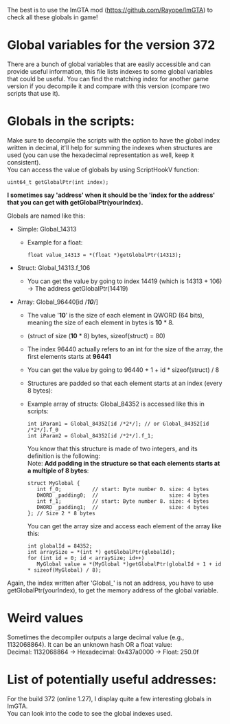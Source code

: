 The best is to use the ImGTA mod (https://github.com/Rayope/ImGTA) to check all these globals in game!

# Global variables for the version 372
There are a bunch of global variables that are easily accessible and can provide useful information, this file lists indexes to some global variables that could be useful.
You can find the matching index for another game version if you decompile it and compare with this version (compare two scripts that use it).

# Globals in the scripts:
Make sure to decompile the scripts with the option to have the global index written in decimal, it'll help for summing the indexes when structures are used (you can use the hexadecimal representation as well, keep it consistent).<br />
You can access the value of globals by using ScriptHookV function:
```
uint64_t getGlobalPtr(int index);
```
**I sometimes say 'address' when it should be the 'index for the address' that you can get with getGlobalPtr(yourIndex).**

Globals are named like this:
* Simple: Global_14313
   * Example for a float:
      ```
      float value_14313 = *(float *)getGlobalPtr(14313);
      ```
      
* Struct: Global_14313.f_106
    * You can get the value by going to index 14419 (which is 14313 + 106) -> The address getGlobalPtr(14419)
 
* Array: Global_96440[id /***10***/]
    * The value '**10**' is the size of each element in QWORD (64 bits), meaning the size of each element in bytes is **10** * 8.
    * (struct of size (**10** * 8) bytes, sizeof(struct) = 80)
    * The index 96440 actually refers to an int for the size of the array, the first elements starts at **96441**
    * You can get the value by going to 96440 + 1 + id * sizeof(struct) / 8
    * Structures are padded so that each element starts at an index (every 8 bytes):
    * Example array of structs: Global_84352 is accessed like this in scripts:
      ```
      int iParam1 = Global_84352[id /*2*/]; // or Global_84352[id /*2*/].f_0
      int iParam2 = Global_84352[id /*2*/].f_1;
      ```
      You know that this structure is made of two integers, and its definition is the following:<br />
      Note: **Add padding in the structure so that each elements starts at a multiple of 8 bytes**:<br />

      ```      
      struct MyGlobal {
         int f_0;          // start: Byte number 0. size: 4 bytes
         DWORD _padding0;  //                       size: 4 bytes
         int f_1;          // start: Byte number 8. size: 4 bytes
         DWORD _padding1;  //                       size: 4 bytes
      }; // Size 2 * 8 bytes
      ```
      You can get the array size and access each element of the array like this:

      ```
      int globalId = 84352;
      int arraySize = *(int *) getGlobalPtr(globalId);
      for (int id = 0; id < arraySize; id++)
         MyGlobal value = *(MyGlobal *)getGlobalPtr(globalId + 1 + id * sizeof(MyGlobal) / 8);
      ```

Again, the index written after 'Global_' is not an address, you have to use getGlobalPtr(yourIndex), to get the memory address of the global variable.

# Weird values
Sometimes the decompiler outputs a large decimal value (e.g., 1132068864). It can be an unknown hash OR a float value:<br />
Decimal: 1132068864 -> Hexadecimal: 0x437a0000 -> Float: 250.0f


# List of potentially useful addresses:
For the build 372 (online 1.27), I display quite a few interesting globals in ImGTA.<br />
You can look into the code to see the global indexes used. 
